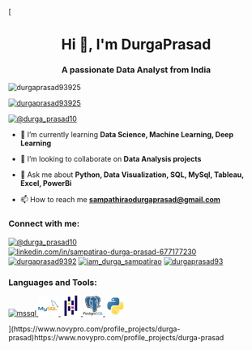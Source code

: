 [<h1 align="center">Hi 👋, I'm DurgaPrasad</h1>
<h3 align="center">A passionate Data Analyst from India</h3>

<p align="left"> <img src="https://komarev.com/ghpvc/?username=durgaprasad93925&label=Profile%20views&color=0e75b6&style=flat" alt="durgaprasad93925" /> </p>

<p align="left"> <a href="https://github.com/ryo-ma/github-profile-trophy"><img src="https://github-profile-trophy.vercel.app/?username=durgaprasad93925" alt="durgaprasad93925" /></a> </p>

<p align="left"> <a href="https://twitter.com/@durga_prasad10" target="blank"><img src="https://img.shields.io/twitter/follow/@durga_prasad10?logo=twitter&style=for-the-badge" alt="@durga_prasad10" /></a> </p>

- 🌱 I’m currently learning **Data Science, Machine Learning, Deep Learning**

- 👯 I’m looking to collaborate on **Data Analysis projects**

- 💬 Ask me about **Python, Data Visualization, SQL, MySql, Tableau, Excel, PowerBi**

- 📫 How to reach me **sampathiraodurgaprasad@gmail.com**

<h3 align="left">Connect with me:</h3>
<p align="left">
<a href="https://twitter.com/@durga_prasad10" target="blank"><img align="center" src="https://raw.githubusercontent.com/rahuldkjain/github-profile-readme-generator/master/src/images/icons/Social/twitter.svg" alt="@durga_prasad10" height="30" width="40" /></a>
<a href="https://linkedin.com/in/linkedin.com/in/sampatirao-durga-prasad-677177230" target="blank"><img align="center" src="https://raw.githubusercontent.com/rahuldkjain/github-profile-readme-generator/master/src/images/icons/Social/linked-in-alt.svg" alt="linkedin.com/in/sampatirao-durga-prasad-677177230" height="30" width="40" /></a>
<a href="https://kaggle.com/durgaprasad9392" target="blank"><img align="center" src="https://raw.githubusercontent.com/rahuldkjain/github-profile-readme-generator/master/src/images/icons/Social/kaggle.svg" alt="durgaprasad9392" height="30" width="40" /></a>
<a href="https://instagram.com/iam_durga_sampatirao" target="blank"><img align="center" src="https://raw.githubusercontent.com/rahuldkjain/github-profile-readme-generator/master/src/images/icons/Social/instagram.svg" alt="iam_durga_sampatirao" height="30" width="40" /></a>
<a href="https://www.leetcode.com/durgaprasad93" target="blank"><img align="center" src="https://raw.githubusercontent.com/rahuldkjain/github-profile-readme-generator/master/src/images/icons/Social/leet-code.svg" alt="durgaprasad93" height="30" width="40" /></a>
</p>

<h3 align="left">Languages and Tools:</h3>
<p align="left"> <a href="https://www.microsoft.com/en-us/sql-server" target="_blank" rel="noreferrer"> <img src="https://www.svgrepo.com/show/303229/microsoft-sql-server-logo.svg" alt="mssql" width="40" height="40"/> </a> <a href="https://www.mysql.com/" target="_blank" rel="noreferrer"> <img src="https://raw.githubusercontent.com/devicons/devicon/master/icons/mysql/mysql-original-wordmark.svg" alt="mysql" width="40" height="40"/> </a> <a href="https://pandas.pydata.org/" target="_blank" rel="noreferrer"> <img src="https://raw.githubusercontent.com/devicons/devicon/2ae2a900d2f041da66e950e4d48052658d850630/icons/pandas/pandas-original.svg" alt="pandas" width="40" height="40"/> </a> <a href="https://www.postgresql.org" target="_blank" rel="noreferrer"> <img src="https://raw.githubusercontent.com/devicons/devicon/master/icons/postgresql/postgresql-original-wordmark.svg" alt="postgresql" width="40" height="40"/> </a> <a href="https://www.python.org" target="_blank" rel="noreferrer"> <img src="https://raw.githubusercontent.com/devicons/devicon/master/icons/python/python-original.svg" alt="python" width="40" height="40"/> </a> </p>
](https://www.novypro.com/profile_projects/durga-prasad)https://www.novypro.com/profile_projects/durga-prasad
